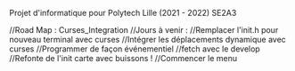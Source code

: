 Projet d'informatique pour Polytech Lille (2021 - 2022) SE2A3


//Road Map : Curses_Integration
//Jours à venir : 
//Remplacer l'init.h pour nouveau terminal avec curses
//Intégrer les déplacements dynamique avec curses
//Programmer de façon événementiel
//fetch avec le develop
//Refonte de l'init carte avec buissons !
//Commencer le menu